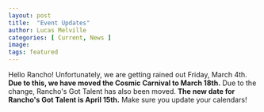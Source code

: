 ```yaml
---
layout: post
title:  "Event Updates"
author: Lucas Melville
categories: [ Current, News ]
image: 
tags: featured 
---
```


Hello Rancho! Unfortunately, we are getting rained out Friday, March 4th. **Due to this, we have moved the Cosmic Carnival to March 18th.**
Due to the change, Rancho's Got Talent has also been moved. **The new date for Rancho's Got Talent is April 15th.** Make sure you update your calendars! 
